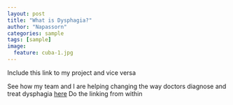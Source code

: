 ```yaml
---
layout: post
title: "What is Dysphagia?"
author: "Napassorn"
categories: sample
tags: [sample]
image:
  feature: cuba-1.jpg
---
```


Include this link to my project and vice versa

See how my team and I are helping changing the way doctors diagnose and treat dysphagia [here](https://napassornl.github.io/resources/Senior-Project.html)
Do the linking from within
